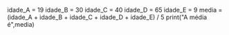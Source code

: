 idade_A = 19
idade_B = 30
idade_C = 40
idade_D = 65
idade_E = 9
media = (idade_A + idade_B + idade_C + idade_D + idade_E) / 5
print("A média é",media)